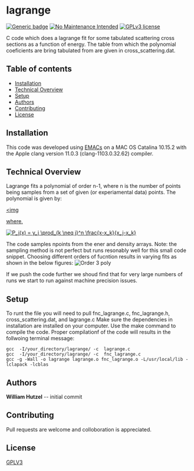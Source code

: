 # lagrange
[![Generic badge](https://img.shields.io/badge/<GCC>-<11.0.3>-<COLOR>.svg)](https://shields.io/) 
[![No Maintenance Intended](http://unmaintained.tech/badge.svg)](http://unmaintained.tech/)
[![GPLv3 license](https://img.shields.io/badge/License-GPLv3-blue.svg)](http://perso.crans.org/besson/LICENSE.html)




C code which does a lagrange fit for some tabulated scattering cross sections as a function of energy. The table from which the polynomial coeficients are bring tabulated from are given in cross_scattering.dat.

## Table of contents
* [Installation](#installations)
* [Technical Overview](#technical-overview)
* [Setup](#setup)
* [Authors](#authors)
* [Contributing](#contributing)
* [License](#license)

## Installation

This code was developed using [EMACs](https://www.gnu.org/software/emacs/) on a MAC OS Catalina 10.15.2 with the Apple clang version 11.0.3 (clang-1103.0.32.62) compiler. 

## Technical Overview

Lagrange fits a polynomial of order n-1, where n is the number of points being samples from a set of given (or experiamental data) points. The polynomial is given by:

<a href="https://www.codecogs.com/eqnedit.php?latex=P(x)&space;=&space;\sum_{j=1}^n&space;P_j(x)" target="_blank"><img 

where,

<a href="https://www.codecogs.com/eqnedit.php?latex=P_j(x)&space;=&space;y_j&space;\prod_{k&space;\neq&space;j}^n&space;\frac{x-x_k}{x_j-x_k}" target="_blank"><img src="https://latex.codecogs.com/gif.latex?P_j(x)&space;=&space;y_j&space;\prod_{k&space;\neq&space;j}^n&space;\frac{x-x_k}{x_j-x_k}" title="P_j(x) = y_j \prod_{k \neq j}^n \frac{x-x_k}{x_j-x_k}" /></a>

The code samples npoints from the ener and density arrays. Note: the sampling method is not perfect but runs resonably well for this small code snippet. Choosing different orders of fucntion results in varying fits as shown in the below figures:
  ![Order 3 poly](https://github.com/whutzel89/lagrange/order3.png)
  
If we push the code further we shoud find that for very large numbers of runs we start to run against machine precision issues.

## Setup

To runt the file you will need to pull fnc_lagrange.c, fnc_lagrange.h, cross_scattering.dat, and lagrange.c Make sure the dependencies in installation are installed on your computer. Use the make command to compile the code. Proper compilationf of the code will results in the follwoing terminal message:


    gcc  -I/your_directory/lagrange/ -c  lagrange.c
    gcc  -I/your_directory/lagrange/ -c  fnc_lagrange.c
    gcc -g -Wall -o lagrange lagrange.o fnc_lagrange.o -L/usr/local/lib -lclapack -lcblas 


## Authors

**William Hutzel** -- initial commit

## Contributing
Pull requests are welcome and colloboration is appreciated.

## License
[GPLV3](https://choosealicense.com/licenses/gpl-3.0/)
